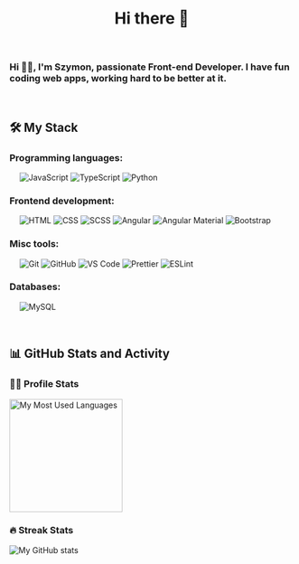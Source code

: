 <h1 align="center">Hi there 👋</h1>

&emsp;
<h3 align="left">Hi 🙋‍♂️, I'm Szymon, passionate Front-end Developer. I have fun coding web apps, working hard to be better at it.</h3>

&emsp;
## 🛠️ My Stack
### Programming languages:
&emsp;
![JavaScript](https://img.shields.io/badge/-JavaScript-000?&logo=JavaScript)
![TypeScript](https://img.shields.io/badge/-TypeScript-000?&logo=TypeScript&logoColor=007ACC)
![Python](https://img.shields.io/badge/-Python-000?&logo=Python)

### Frontend development:
&emsp;
![HTML](https://img.shields.io/badge/-HTML-000?&logo=HTML5)
![CSS](https://img.shields.io/badge/-CSS-000?&logo=CSS3)
![SCSS](https://img.shields.io/badge/-SCSS-000?&logo=Sass)
![Angular](https://img.shields.io/badge/-Angular-000?&logo=Angular)
![Angular Material](https://img.shields.io/badge/-Angular%20Material-000?&logo=Angular)
![Bootstrap](https://img.shields.io/badge/-Bootstrap-000?&logo=Bootstrap)

### Misc tools:
&emsp;
![Git](https://img.shields.io/badge/-Git-000?&logo=Git)
![GitHub](https://img.shields.io/badge/-GitHub-000?&logo=GitHub)
![VS Code](https://img.shields.io/badge/-VS%20Code-000?&logo=Visual-Studio-Code)
![Prettier](https://img.shields.io/badge/-Prettier-000?&logo=Prettier)
![ESLint](https://img.shields.io/badge/-ESLint-000?&logo=ESLint)

### Databases:
&emsp;
![MySQL](https://img.shields.io/badge/-MySQL-000?&logo=MySQL)

&emsp;

## 📊 GitHub Stats and Activity

### 👨‍💻 Profile Stats

<img alt="My Most Used Languages" src="https://github-readme-stats.vercel.app/api/top-langs/?username=szymon-skalmierski&langs_count=8&layout=compact&theme=aura_dark" height="200px"/>

### 🔥 Streak Stats

![My GitHub stats](https://github-readme-streak-stats.herokuapp.com/?user=szymon-skalmierski&theme=aura_dark)
